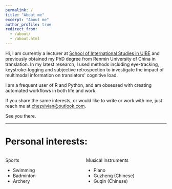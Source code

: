 ```yaml
---
permalink: /
title: "About me"
excerpt: "About me"
author_profile: true
redirect_from: 
  - /about/
  - /about.html
---
```


Hi, I am currently a lecturer at [School of International Studies in UIBE](http://sis.uibe.edu.cn/szdwx/xxjs/zyyyxsz/a0565344b91a48ef961297780fe0e181.htm) and previously obtained my PhD degree from Renmin University of China in translation. In my latest research, I used methods including eye-tracking, keystroke-logging and subjective retrospection to investigate the impact of multimodal information on translators' cognitive load. 

I am a frequent user of R and Python, and am obsessed with creating automated workflows in both life and work. 

If you share the same interests, or would like to write or work with me, just reach me at chezvivian@outlook.com.

See you there.

---

Personal interests:
===

<div style="float: left; width: 50%;">
  
Sports

- Swimming
- Badminton
- Archery

</div>

<div style="float: right; width: 50%;">
  
Musical instruments

- Piano
- Guzheng (Chinese)
- Guqin (Chinese)
  
    
</div>
